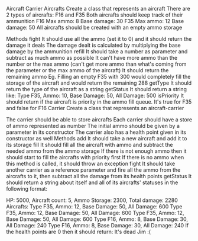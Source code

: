 Aircraft Carrier
Aircrafts
Create a class that represents an aircraft
There are 2 types of aircrafts: F16 and F35
Both aircrafts should keep track of their ammunition
F16
Max ammo: 8
Base damage: 30
F35
Max ammo: 12
Base damage: 50
All aircrafts should be created with an empty ammo storage

Methods
fight
It should use all the ammo (set it to 0) and it should return the damage it deals
The damage dealt is calculated by multiplying the base damage by the ammunition
refill
It should take a number as parameter and subtract as much ammo as possible
It can't have more ammo than the number or the max ammo (can't get more ammo than what's coming from the parameter or the max ammo of the aircraft)
It should return the remaining ammo
Eg. Filling an empty F35 with 300 would completely fill the storage of the aircraft and would return the remaining 288
getType
It should return the type of the aircraft as a string
getStatus
It should return a string like: Type F35, Ammo: 10, Base Damage: 50, All Damage: 500
isPriority
It should return if the aircraft is priority in the ammo fill queue. It's true for F35 and false for F16
Carrier
Create a class that represents an aircraft-carrier

The carrier should be able to store aircrafts
Each carrier should have a store of ammo represented as number
The initial ammo should be given by a parameter in its constructor
The carrier also has a health point given in its constructor as well
Methods
add
It should take a new aircraft and add it to its storage
fill
It should fill all the aircraft with ammo and subtract the needed ammo from the ammo storage
If there is not enough ammo then it should start to fill the aircrafts with priority first
If there is no ammo when this method is called, it should throw an exception
fight
It should take another carrier as a reference parameter and fire all the ammo from the aircrafts to it, then subtract all the damage from its health points
getStatus
It should return a string about itself and all of its aircrafts' statuses in the following format:

HP: 5000, Aircraft count: 5, Ammo Storage: 2300, Total damage: 2280
Aircrafts:
Type F35, Ammo: 12, Base Damage: 50, All Damage: 600
Type F35, Ammo: 12, Base Damage: 50, All Damage: 600
Type F35, Ammo: 12, Base Damage: 50, All Damage: 600
Type F16, Ammo: 8, Base Damage: 30, All Damage: 240
Type F16, Ammo: 8, Base Damage: 30, All Damage: 240
If the health points are 0 then it should return: It's dead Jim :(
